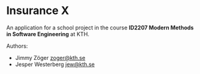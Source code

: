 Insurance X
===========

An application for a school project in the course **ID2207 Modern Methods in Software Engineering** at KTH.

Authors:
* Jimmy Zöger <zoger@kth.se>
* Jesper Westerberg <jew@kth.se>

